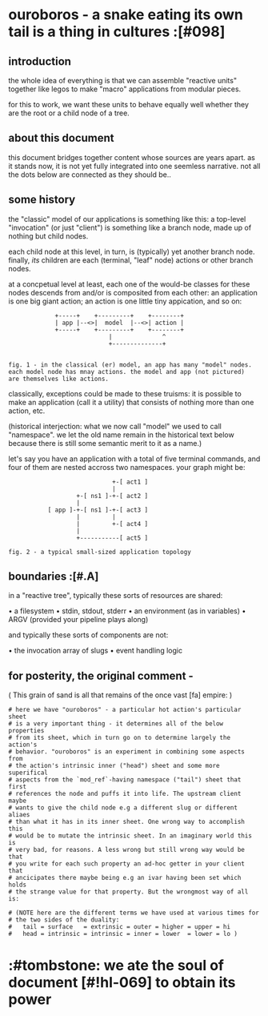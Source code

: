 # ouroboros - a snake eating its own tail is a thing in cultures :[#098]


## introduction

the whole idea of everything is that we can assemble "reactive units"
together like legos to make "macro" applications from modular pieces.

for this to work, we want these units to behave equally well
whether they are the root or a child node of a tree.




## about this document

this document bridges together content whose sources are years apart. as
it stands now, it is not yet fully integrated into one seemless
narrative. not all the dots below are connected as they should be..




## some history

the "classic" model of our applications is something like this: a
top-level "invocation" (or just "client") is something like a branch
node, made up of nothing but child nodes.

each child node at this level, in turn, is (typically) yet another
branch node. finally, *its* children are each (terminal, "leaf" node)
actions or other branch nodes.

at a concpetual level at least, each one of the would-be classes for
these nodes descends from and/or is composited from each other:
an application is one big giant action; an action is one little tiny
appication, and so on:

                 +-----+    +---------+    +--------+
                 | app |--<>|  model  |--<>| action |
                 +-----+    +---------+    +--------+
                                |              ^
                                +--------------+


    fig. 1 - in the classical (er) model, an app has many "model" nodes.
    each model node has mnay actions. the model and app (not pictured)
    are themselves like actions.

classically, exceptions could be made to these truisms: it is possible
to make an application (call it a utility) that consists of nothing more
than one action, etc.

(historical interjection: what we now call "model" we used to call
"namespace". we let the old name remain in the historical text below
because there is still some semantic merit to it as a name.)

let's say you have an application with a total of five terminal commands,
and four of them are nested accross two namespaces. your graph might be:



                                 +-[ act1 ]
                                 |
                       +-[ ns1 ]-+-[ act2 ]
                       |
               [ app ]-+-[ ns1 ]-+-[ act3 ]
                       |         |
                       |         +-[ act4 ]
                       |
                       +-----------[ act5 ]

    fig. 2 - a typical small-sized application topology





## boundaries :[#.A]

in a "reactive tree", typically these sorts of resources are shared:

  • a filesystem
  • stdin, stdout, stderr
  • an environment (as in variables)
  • ARGV (provided your pipeline plays along)

and typically these sorts of components are not:

  • the invocation array of slugs
  • event handling logic





## for posterity, the original comment -

( This grain of sand is all that remains of the once vast [fa] empire: )

    # here we have "ouroboros" - a particular hot action's particular sheet
    # is a very important thing - it determines all of the below properties
    # from its sheet, which in turn go on to determine largely the action's
    # behavior. "ouroboros" is an experiment in combining some aspects from
    # the action's intrinsic inner ("head") sheet and some more superifical
    # aspects from the `mod_ref`-having namespace ("tail") sheet that first
    # references the node and puffs it into life. The upstream client maybe
    # wants to give the child node e.g a different slug or different aliaes
    # than what it has in its inner sheet. One wrong way to accomplish this
    # would be to mutate the intrinsic sheet. In an imaginary world this is
    # very bad, for reasons. A less wrong but still wrong way would be that
    # you write for each such property an ad-hoc getter in your client that
    # ancicipates there maybe being e.g an ivar having been set which holds
    # the strange value for that property. But the wrongmost way of all is:

    # (NOTE here are the different terms we have used at various times for
    # the two sides of the duality:
    #   tail = surface   = extrinsic = outer = higher = upper = hi
    #   head = intrinsic = intrinsic = inner = lower  = lower = lo )

# :#tombstone: we ate the soul of document [#!hl-069] to obtain its power
